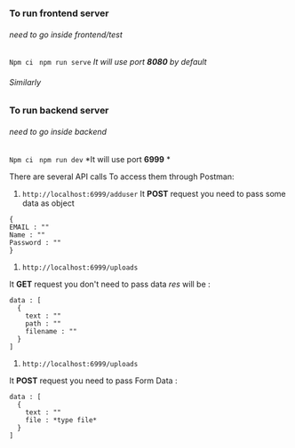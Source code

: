 ### To run frontend server 
###### need to go inside frontend/test 
``` Npm ci ```
``` npm run serve```
*It will use port **8080** by default*

###### Similarly 

### To run backend server
###### need to go inside backend
``` Npm ci ```
``` npm run dev```
*It will use port **6999** *

There are several API calls To access them through Postman:

1. ```http://localhost:6999/adduser```
  It **POST** request you need to pass some data as object 

  ```
  {
  EMAIL : ""
  Name : ""
  Password : ""
  }

  ```

1. ```http://localhost:6999/uploads```

  It **GET** request you don't need to pass data 
   _res_ will be :
  ```
  data : [
    {
      text : ""
      path : ""
      filename : ""
    }
  ]
  ```

1. ```http://localhost:6999/uploads```

  It **POST** request you need to pass Form Data :
  ```
  data : [
    {
      text : ""
      file : *type file*
    }
  ]
  ```


